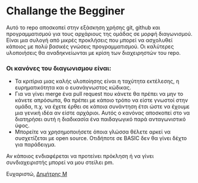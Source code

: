 # Challange the Begginer

Αυτό το repο αποσκοπεί στην εξάσκηση χρήσης git, github και προγραμματισμού για τους αρχάριους της ομάδας σε μορφή διαγωνισμού. 
Είναι μια συλογή από μικρές προκλήσεις που μπορεί να ασχολυθεί κάποιος με πολύ βασικές γνώσεις προγραμματισμού.
Οι καλύτερες υλοποιήσεις θα αναδηκνείωνται με κρίση των διαχειρηστών του repο.

### Οι κανόνες του διαγωνισμου είναι:
* Τα κριτίρια μιας καλής υλοποίησης είναι η ταχύτητα εκτέλεσης, η ευρηματικότητα και ο ευανάγνωστος κώδικας. 
* Για να γίνει merge ένα pull request που κάνετε θα πρέπει να μην το κάνετε απρόσωπα, 
θα πρέπει με κάποιο τρόπο να είστε γνωστοί στην ομάδα, π.χ. να έχετε έρθει σε κάποια συνάντηση 
έτσι ώστε να έχουμε μια γενική ιδέα αν είστε αρχάριοι.
Αυτός ο κανόνας αποσκοπεί στο να διατηρήσει αυτή η διαδικασία ένα παιδαγωγικό παρά ανταγωνιστικό ύφος.
* Μπορείτε να χρησημοποιήσετε όποια γλώσσα θέλετε αρκεί να συσχετίζεται με open source. Οτιδήποτε σε BASIC δεν θα γίνει δέχτο για παράδειγμα.

Αν κάποιος ενδιαφέρεται να προτείνει πρόκληση ή να γίνει συνδιαχειριστής μπορεί να μου στείλει pm.

Ευχαριστώ, [Δημήτρης Μ](http://github.com/damavrom)
